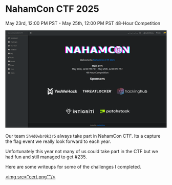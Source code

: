 # NahamCon CTF 2025

May 23rd, 12:00 PM PST - May 25th, 12:00 PM PST
48-Hour Competition

[<img src="nahamconctf.png"/>](nahamconctf.png)

Our team `5h4d0wbr0k3r5` always take part in NahamCon CTF.  Its a capture the flag event we really look forward to each year.  

Unfortunately this year not many of us could take part in the CTF but we had fun and still managed to get #235. 

Here are some writeups for some of the challenges I completed.  

[<img src="cert.png""/>](cert.png)
